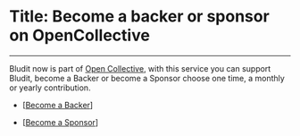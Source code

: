 # Title: Become a backer or sponsor on OpenCollective
<!-- Date: 2018-01-17 12:00:00 -->
---
Bludit now is part of [Open Collective](https://opencollective.com/bludit), with this service you can support Bludit, become a Backer or become a Sponsor choose one time, a monthly or yearly contribution.

- [[Become a Backer](https://opencollective.com/bludit#backer)]

- [[Become a Sponsor](https://opencollective.com/bludit#sponsor)]
